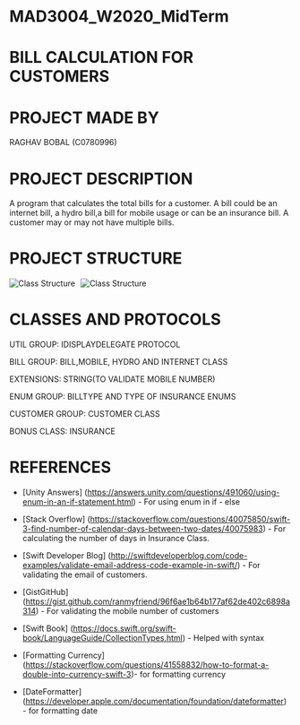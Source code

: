 # MAD3004_W2020_MidTerm
# BILL CALCULATION FOR CUSTOMERS 
# PROJECT MADE BY 
RAGHAV BOBAL (C0780996)
# PROJECT DESCRIPTION
A program that calculates the total bills for a customer. A bill could be an internet bill, a hydro bill,a bill for mobile usage or can be an insurance bill. A customer may or may not have multiple bills.
# PROJECT STRUCTURE

<img src="https://i93.servimg.com/u/f93/18/45/29/87/classt10.png" alt="Class Structure" style="float: left; margin-right: 10px;"/>
<img src="https://i93.servimg.com/u/f93/18/45/29/87/classt11.png" alt="Class Structure" style="float: center; margin-right: 50px;"/>

# CLASSES AND PROTOCOLS

UTIL GROUP: IDISPLAYDELEGATE PROTOCOL

BILL GROUP: BILL,MOBILE, HYDRO AND INTERNET CLASS 

EXTENSIONS: STRING(TO VALIDATE MOBILE NUMBER)

ENUM GROUP: BILLTYPE AND TYPE OF INSURANCE ENUMS

CUSTOMER GROUP: CUSTOMER CLASS

BONUS CLASS: INSURANCE 




# REFERENCES 
* [Unity Answers] (https://answers.unity.com/questions/491060/using-enum-in-an-if-statement.html) - For using enum in if - else

* [Stack Overflow] (https://stackoverflow.com/questions/40075850/swift-3-find-number-of-calendar-days-between-two-dates/40075983) - For calculating the number of days in Insurance Class.

* [Swift Developer Blog] (http://swiftdeveloperblog.com/code-examples/validate-email-address-code-example-in-swift/) - For validating the email of customers.

* [GistGitHub] (https://gist.github.com/ranmyfriend/96f6ae1b64b177af62de402c6898a314) - For validating the mobile number of customers

* [Swift Book] (https://docs.swift.org/swift-book/LanguageGuide/CollectionTypes.html) - Helped with syntax

* [Formatting Currency] (https://stackoverflow.com/questions/41558832/how-to-format-a-double-into-currency-swift-3)- for formatting currency

* [DateFormatter] (https://developer.apple.com/documentation/foundation/dateformatter) - for formatting date 
